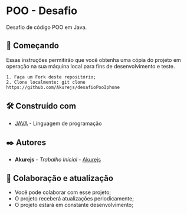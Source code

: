 # POO - Desafio

Desafio de código POO em Java.

## 🚀 Começando

Essas instruções permitirão que você obtenha uma cópia do projeto em operação na sua máquina local para fins de desenvolvimento e teste.

```
1. Faça um Fork deste repositório;
2. Clone localmente: git clone https://github.com/Akurejs/desafioPooIphone
```

## 🛠️ Construído com



* [JAVA](https://docs.oracle.com/en/java/) - Linguagem de programação

## ✒️ Autores

* **Akurejs** - *Trabalho Inicial* - [Akurejs](https://github.com/Akurejs)

## 🎁 Colaboração e atualização

* Você pode colaborar com esse projeto;
* O projeto receberá atualizações periodicamente;
* O projeto estará em constante desenvolvimento;